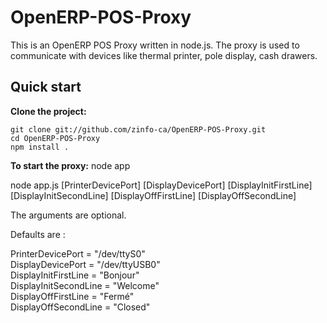 OpenERP-POS-Proxy
=================

This is an OpenERP POS Proxy written in node.js.  The proxy is used to communicate with devices like thermal printer, pole display, cash drawers.

Quick start
-----------

**Clone the project:**

    git clone git://github.com/zinfo-ca/OpenERP-POS-Proxy.git
    cd OpenERP-POS-Proxy
    npm install .

**To start the proxy:**
    node app

node app.js [PrinterDevicePort] [DisplayDevicePort] [DisplayInitFirstLine] [DisplayInitSecondLine] [DisplayOffFirstLine] [DisplayOffSecondLine]

The arguments are optional. 

Defaults are :

PrinterDevicePort = "/dev/ttyS0"  
DisplayDevicePort = "/dev/ttyUSB0"  
DisplayInitFirstLine = "Bonjour"  
DisplayInitSecondLine = "Welcome"  
DisplayOffFirstLine = "Fermé"  
DisplayOffSecondLine = "Closed"  
